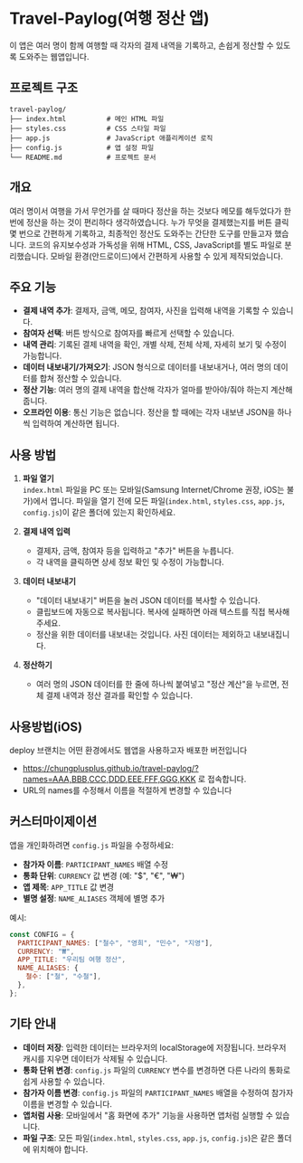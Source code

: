 # Travel-Paylog(여행 정산 앱)

이 앱은 여러 명이 함께 여행할 때 각자의 결제 내역을 기록하고, 손쉽게 정산할 수 있도록 도와주는 웹앱입니다.

## 프로젝트 구조

```
travel-paylog/
├── index.html          # 메인 HTML 파일
├── styles.css          # CSS 스타일 파일
├── app.js              # JavaScript 애플리케이션 로직
├── config.js           # 앱 설정 파일
└── README.md           # 프로젝트 문서
```

## 개요

여러 명이서 여행을 가서 무언가를 살 때마다 정산을 하는 것보다 메모를 해두었다가 한번에 정산을 하는 것이 편리하다 생각하였습니다. 누가 무엇을 결제했는지를 버튼 클릭 몇 번으로 간편하게 기록하고, 최종적인 정산도 도와주는 간단한 도구를 만들고자 했습니다. 코드의 유지보수성과 가독성을 위해 HTML, CSS, JavaScript를 별도 파일로 분리했습니다. 모바일 환경(안드로이드)에서 간편하게 사용할 수 있게 제작되었습니다.

## 주요 기능

- **결제 내역 추가**: 결제자, 금액, 메모, 참여자, 사진을 입력해 내역을 기록할 수 있습니다.
- **참여자 선택**: 버튼 방식으로 참여자를 빠르게 선택할 수 있습니다.
- **내역 관리**: 기록된 결제 내역을 확인, 개별 삭제, 전체 삭제, 자세히 보기 및 수정이 가능합니다.
- **데이터 내보내기/가져오기**: JSON 형식으로 데이터를 내보내거나, 여러 명의 데이터를 합쳐 정산할 수 있습니다.
- **정산 기능**: 여러 명의 결제 내역을 합산해 각자가 얼마를 받아야/줘야 하는지 계산해줍니다.
- **오프라인 이용**: 통신 기능은 없습니다. 정산을 할 때에는 각자 내보낸 JSON을 하나씩 입력하여 계산하면 됩니다.

## 사용 방법

1. **파일 열기**  
   `index.html` 파일을 PC 또는 모바일(Samsung Internet/Chrome 권장, iOS는 불가)에서 엽니다. 파일을 열기 전에 모든 파일(`index.html`, `styles.css`, `app.js`, `config.js`)이 같은 폴더에 있는지 확인하세요.

2. **결제 내역 입력**

   - 결제자, 금액, 참여자 등을 입력하고 "추가" 버튼을 누릅니다.
   - 각 내역을 클릭하면 상세 정보 확인 및 수정이 가능합니다.

3. **데이터 내보내기**

   - "데이터 내보내기" 버튼을 눌러 JSON 데이터를 복사할 수 있습니다.
   - 클립보드에 자동으로 복사됩니다. 복사에 실패하면 아래 텍스트를 직접 복사해주세요.
   - 정산을 위한 데이터를 내보내는 것입니다. 사진 데이터는 제외하고 내보내집니다.

4. **정산하기**
   - 여러 명의 JSON 데이터를 한 줄에 하나씩 붙여넣고 "정산 계산"을 누르면, 전체 결제 내역과 정산 결과를 확인할 수 있습니다.

## 사용방법(iOS)

deploy 브랜치는 어떤 환경에서도 웹앱을 사용하고자 배포한 버전입니다

- https://chungplusplus.github.io/travel-paylog/?names=AAA,BBB,CCC,DDD,EEE,FFF,GGG,KKK 로 접속합니다.
- URL의 names를 수정해서 이름을 적절하게 변경할 수 있습니다

## 커스터마이제이션

앱을 개인화하려면 `config.js` 파일을 수정하세요:

- **참가자 이름**: `PARTICIPANT_NAMES` 배열 수정
- **통화 단위**: `CURRENCY` 값 변경 (예: "$", "€", "₩")
- **앱 제목**: `APP_TITLE` 값 변경
- **별명 설정**: `NAME_ALIASES` 객체에 별명 추가

예시:

```javascript
const CONFIG = {
  PARTICIPANT_NAMES: ["철수", "영희", "민수", "지영"],
  CURRENCY: "₩",
  APP_TITLE: "우리팀 여행 정산",
  NAME_ALIASES: {
    철수: ["철", "수철"],
  },
};
```

## 기타 안내

- **데이터 저장**: 입력한 데이터는 브라우저의 localStorage에 저장됩니다. 브라우저 캐시를 지우면 데이터가 삭제될 수 있습니다.
- **통화 단위 변경**: `config.js` 파일의 `CURRENCY` 변수를 변경하면 다른 나라의 통화로 쉽게 사용할 수 있습니다.
- **참가자 이름 변경**: `config.js` 파일의 `PARTICIPANT_NAMES` 배열을 수정하여 참가자 이름을 변경할 수 있습니다.
- **앱처럼 사용**: 모바일에서 "홈 화면에 추가" 기능을 사용하면 앱처럼 실행할 수 있습니다.
- **파일 구조**: 모든 파일(`index.html`, `styles.css`, `app.js`, `config.js`)은 같은 폴더에 위치해야 합니다.
